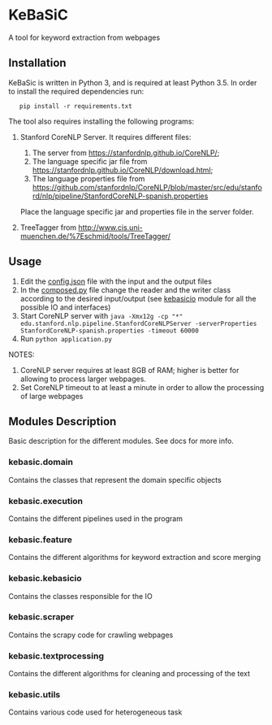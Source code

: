 # KeBaSiC
A tool for keyword extraction from webpages 

## Installation
KeBaSic is written in Python 3, and is required at least Python 3.5. In order to install the required dependencies run:

```
   pip install -r requirements.txt
```

The tool also requires installing the following programs:

1. Stanford CoreNLP Server. It requires different files:
   1. The server from <a href="https://stanfordnlp.github.io/CoreNLP/">https://stanfordnlp.github.io/CoreNLP/</a>;
   2. The language specific jar file from <a href="https://stanfordnlp.github.io/CoreNLP/download.html">https://stanfordnlp.github.io/CoreNLP/download.html</a>; 
   3. The language properties file from <a href="https://github.com/stanfordnlp/CoreNLP/blob/master/src/edu/stanford/nlp/pipeline/StanfordCoreNLP-spanish.properties">https://github.com/stanfordnlp/CoreNLP/blob/master/src/edu/stanford/nlp/pipeline/StanfordCoreNLP-spanish.properties</a>

    Place the language specific jar and properties file in the server folder.
2. TreeTagger from <a href="http://www.cis.uni-muenchen.de/%7Eschmid/tools/TreeTagger/">http://www.cis.uni-muenchen.de/%7Eschmid/tools/TreeTagger/</a>

## Usage
1. Edit the [config.json](kebasic/config.json) file with the input and the output files
2. In the [composed.py](kebasic/executions/composed.py) file change the reader and the writer class according to the desired input/output (see [kebasicio](kebasic.kebasicio) module for all the possible IO and interfaces)
3. Start CoreNLP server with ```java -Xmx12g -cp "*" edu.stanford.nlp.pipeline.StanfordCoreNLPServer -serverProperties StanfordCoreNLP-spanish.properties -timeout 60000```
4. Run ```python application.py```

NOTES:

1. CoreNLP server requires at least 8GB of RAM; higher is better for allowing to process larger webpages.
2. Set CoreNLP timeout to at least a minute in order to allow the processing of large webpages


## Modules Description
Basic description for the different modules. See docs for more info.
### kebasic.domain
Contains the classes that represent the domain specific objects
### kebasic.execution
Contains the different pipelines used in the program
### kebasic.feature
Contains the different algorithms for keyword extraction and score merging
### kebasic.kebasicio
Contains the classes responsible for the IO 
### kebasic.scraper
Contains the scrapy code for crawling webpages
### kebasic.textprocessing
Contains the different algorithms for cleaning and processing of the text
### kebasic.utils
Contains various code used for heterogeneous task 